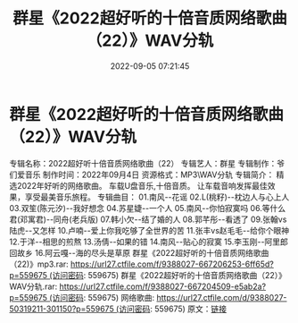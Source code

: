 ﻿---
title: 群星《2022超好听的十倍音质网络歌曲（22）》WAV分轨
date: 2022-09-05 07:21:45
categories: WAV车载音乐、镜像
tags: 华语中文
---
# 群星《2022超好听的十倍音质网络歌曲（22）》WAV分轨

专辑名称：2022超好听十倍音质网络歌曲（22）
专辑艺人：群星
专辑制作：爷们爱音乐
制作时间：2022年09月4日
资源格式：MP3\WAV分轨
专辑简介：
精选2022年好听的网络歌曲。
车载U盘音乐,十倍音质。
让车载音响发挥最佳效果，享受最美音乐旅程。
专辑曲目：
01.南风--花谣
02.L(桃籽)--枕边人与心上人
03.双笙(陈元汐)--我好想念
04.苏星婕--一个人
05.南风--你怕寂寞吗
06.等什么君(邓寓君)--同舟(老兵版)
07.韩小欠--结了婚的人
08.郭芊彤--看透了
09.张翰vs陆虎--又怎样
10.卢喃--爱上你我吃够了全世界的苦
11.张丰vs赵毛毛--给你个眼神
12.于洋--相思的煎熬
13.汤倩--如果的错
14.南风--贴心的寂寞
15.李玉刚--阿里郎回故乡
16.阿云嘎--海的尽头是草原
群星《2022超好听的十倍音质网络歌曲（22)》mp3.rar: https://url27.ctfile.com/f/9388027-667206253-6ff65d?p=559675 (访问密码:
559675)
群星《2022超好听的十倍音质网络歌曲（22）》WAV分轨.rar: https://url27.ctfile.com/f/9388027-667204509-e5ab2a?p=559675 (访问密码:
559675)
网络歌曲: https://url27.ctfile.com/d/9388027-50319211-301150?p=559675 (访问密码:
559675)
原文：[链接](https://blog.sina.com.cn/s/blog_1647c7e7601030z8j.html)